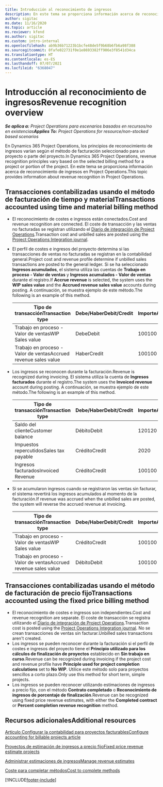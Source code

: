 ```yaml
---
title: Introducción al reconocimiento de ingresos
description: En este tema se proporciona información acerca de reconocimiento de ingresos en Project Operations.
author: sigitac
ms.date: 11/16/2020
ms.topic: article
ms.reviewer: kfend
ms.author: sigitac
ms.custom: intro-internal
ms.openlocfilehash: ab9b36b71223b1bcfe48de5f9b68b6fb6a98f388
ms.sourcegitcommit: 0fafe022731f0e1e8693382ff906e3f8541d34ca
ms.translationtype: HT
ms.contentlocale: es-ES
ms.lasthandoff: 07/07/2021
ms.locfileid: "6368047"
---
```

# <a name="revenue-recognition-overview"></a><span data-ttu-id="9feca-103">Introducción al reconocimiento de ingresos</span><span class="sxs-lookup"><span data-stu-id="9feca-103">Revenue recognition overview</span></span>

<span data-ttu-id="9feca-104">_**Se aplica a:** Project Operations para escenarios basados en recursos/no en existencias_</span><span class="sxs-lookup"><span data-stu-id="9feca-104">_**Applies To:** Project Operations for resource/non-stocked based scenarios_</span></span>

<span data-ttu-id="9feca-105">En Dynamics 365 Project Operations, los principios de reconocimiento de ingresos varían según el método de facturación seleccionado para un proyecto o parte del proyecto.</span><span class="sxs-lookup"><span data-stu-id="9feca-105">In Dynamics 365 Project Operations, revenue recognition principles vary based on the selected billing method for a project or portion of the project.</span></span> <span data-ttu-id="9feca-106">En este tema se proporciona información acerca de reconocimiento de ingresos en Project Operations.</span><span class="sxs-lookup"><span data-stu-id="9feca-106">This topic provides information about revenue recognition in Project Operations.</span></span>

## <a name="transactions-accounted-using-time-and-material-billing-method"></a><span data-ttu-id="9feca-107">Transacciones contabilizadas usando el método de facturación de tiempo y material</span><span class="sxs-lookup"><span data-stu-id="9feca-107">Transactions accounted using time and material billing method</span></span>

- <span data-ttu-id="9feca-108">El reconocimiento de costes e ingresos están conectados.</span><span class="sxs-lookup"><span data-stu-id="9feca-108">Cost and revenue recognition are connected.</span></span> <span data-ttu-id="9feca-109">El coste de transacción y las ventas no facturadas se registran utilizando el [Diario de integración de Project Operations](../project-accounting/project-operations-integration-journal.md).</span><span class="sxs-lookup"><span data-stu-id="9feca-109">Transaction cost and unbilled sales are posted using the [Project Operations Integration journal](../project-accounting/project-operations-integration-journal.md).</span></span>
- <span data-ttu-id="9feca-110">El perfil de costes e ingresos del proyecto determina si las transacciones de ventas no facturadas se registran en la contabilidad general.</span><span class="sxs-lookup"><span data-stu-id="9feca-110">Project cost and revenue profile determine if unbilled sales transactions are posted to the general ledger.</span></span> <span data-ttu-id="9feca-111">Si se ha seleccionado **Ingresos acumulados**, el sistema utiliza las cuentas de **Trabajo en proceso - Valor de ventas** y **Ingresos acumulados - Valor de ventas** durante el registro.</span><span class="sxs-lookup"><span data-stu-id="9feca-111">If **Accrue revenue** is selected, the system uses the **WIP sales value** and the **Accrued revenue sales value** accounts during posting.</span></span> <span data-ttu-id="9feca-112">A continuación, se muestra ejemplo de este método.</span><span class="sxs-lookup"><span data-stu-id="9feca-112">The following is an example of this method.</span></span>  

  | <span data-ttu-id="9feca-113">Tipo de transacción</span><span class="sxs-lookup"><span data-stu-id="9feca-113">Transaction type</span></span> | <span data-ttu-id="9feca-114">Debe/Haber</span><span class="sxs-lookup"><span data-stu-id="9feca-114">Debit/Credit</span></span> | <span data-ttu-id="9feca-115">Importe</span><span class="sxs-lookup"><span data-stu-id="9feca-115">Amount</span></span> |
  | --- | --- | --- |
  | <span data-ttu-id="9feca-116">Trabajo en proceso - Valor de ventas</span><span class="sxs-lookup"><span data-stu-id="9feca-116">WIP Sales value</span></span> | <span data-ttu-id="9feca-117">Debe</span><span class="sxs-lookup"><span data-stu-id="9feca-117">Debit</span></span> | <span data-ttu-id="9feca-118">100</span><span class="sxs-lookup"><span data-stu-id="9feca-118">100</span></span> |
  | <span data-ttu-id="9feca-119">Trabajo en proceso - Valor de ventas</span><span class="sxs-lookup"><span data-stu-id="9feca-119">Accrued revenue sales value</span></span> | <span data-ttu-id="9feca-120">Haber</span><span class="sxs-lookup"><span data-stu-id="9feca-120">Credit</span></span> | <span data-ttu-id="9feca-121">100</span><span class="sxs-lookup"><span data-stu-id="9feca-121">100</span></span> |

- <span data-ttu-id="9feca-122">Los ingresos se reconocen durante la facturación.</span><span class="sxs-lookup"><span data-stu-id="9feca-122">Revenue is recognized during invoicing.</span></span> <span data-ttu-id="9feca-123">El sistema utiliza la cuenta de **Ingresos facturados** durante el registro.</span><span class="sxs-lookup"><span data-stu-id="9feca-123">The system uses the **Invoiced revenue** account during posting.</span></span> <span data-ttu-id="9feca-124">A continuación, se muestra ejemplo de este método.</span><span class="sxs-lookup"><span data-stu-id="9feca-124">The following is an example of this method.</span></span>  

  | <span data-ttu-id="9feca-125">Tipo de transacción</span><span class="sxs-lookup"><span data-stu-id="9feca-125">Transaction type</span></span> | <span data-ttu-id="9feca-126">Debe/Haber</span><span class="sxs-lookup"><span data-stu-id="9feca-126">Debit/Credit</span></span> | <span data-ttu-id="9feca-127">Importe</span><span class="sxs-lookup"><span data-stu-id="9feca-127">Amount</span></span> |
  | --- | --- | --- |
  | <span data-ttu-id="9feca-128">Saldo del cliente</span><span class="sxs-lookup"><span data-stu-id="9feca-128">Customer balance</span></span> | <span data-ttu-id="9feca-129">Débito</span><span class="sxs-lookup"><span data-stu-id="9feca-129">Debit</span></span> | <span data-ttu-id="9feca-130">120</span><span class="sxs-lookup"><span data-stu-id="9feca-130">120</span></span> |
  | <span data-ttu-id="9feca-131">Impuestos repercutidos</span><span class="sxs-lookup"><span data-stu-id="9feca-131">Sales tax payable</span></span> | <span data-ttu-id="9feca-132">Crédito</span><span class="sxs-lookup"><span data-stu-id="9feca-132">Credit</span></span> | <span data-ttu-id="9feca-133">20</span><span class="sxs-lookup"><span data-stu-id="9feca-133">20</span></span> |
  | <span data-ttu-id="9feca-134">Ingresos facturados</span><span class="sxs-lookup"><span data-stu-id="9feca-134">Invoiced Revenue</span></span> | <span data-ttu-id="9feca-135">Crédito</span><span class="sxs-lookup"><span data-stu-id="9feca-135">Credit</span></span> | <span data-ttu-id="9feca-136">100</span><span class="sxs-lookup"><span data-stu-id="9feca-136">100</span></span> |

- <span data-ttu-id="9feca-137">Si se acumularon ingresos cuando se registraron las ventas sin facturar, el sistema revertirá los ingresos acumulados al momento de la facturación.</span><span class="sxs-lookup"><span data-stu-id="9feca-137">If revenue was accrued when the unbilled sales are posted, the system will reverse the accrued revenue at invoicing.</span></span>

  | <span data-ttu-id="9feca-138">Tipo de transacción</span><span class="sxs-lookup"><span data-stu-id="9feca-138">Transaction type</span></span> | <span data-ttu-id="9feca-139">Debe/Haber</span><span class="sxs-lookup"><span data-stu-id="9feca-139">Debit/Credit</span></span> | <span data-ttu-id="9feca-140">Importe</span><span class="sxs-lookup"><span data-stu-id="9feca-140">Amount</span></span> |
  | --- | --- | --- |
  | <span data-ttu-id="9feca-141">Trabajo en proceso - Valor de ventas</span><span class="sxs-lookup"><span data-stu-id="9feca-141">WIP Sales value</span></span> | <span data-ttu-id="9feca-142">Crédito</span><span class="sxs-lookup"><span data-stu-id="9feca-142">Credit</span></span> | <span data-ttu-id="9feca-143">100</span><span class="sxs-lookup"><span data-stu-id="9feca-143">100</span></span> |
  | <span data-ttu-id="9feca-144">Trabajo en proceso - Valor de ventas</span><span class="sxs-lookup"><span data-stu-id="9feca-144">Accrued revenue sales value</span></span> | <span data-ttu-id="9feca-145">Débito</span><span class="sxs-lookup"><span data-stu-id="9feca-145">Debit</span></span> | <span data-ttu-id="9feca-146">100</span><span class="sxs-lookup"><span data-stu-id="9feca-146">100</span></span> |

## <a name="transactions-accounted-using-the-fixed-price-billing-method"></a><span data-ttu-id="9feca-147">Transacciones contabilizadas usando el método de facturación de precio fijo</span><span class="sxs-lookup"><span data-stu-id="9feca-147">Transactions accounted using the fixed price billing method</span></span>

- <span data-ttu-id="9feca-148">El reconocimiento de costes e ingresos son independientes.</span><span class="sxs-lookup"><span data-stu-id="9feca-148">Cost and revenue recognition are separate.</span></span> <span data-ttu-id="9feca-149">El coste de transacción se registra utilizando el [Diario de integración de Project Operations](../project-accounting/project-operations-integration-journal.md).</span><span class="sxs-lookup"><span data-stu-id="9feca-149">Transaction cost is posted using the [Project Operations Integration journal](../project-accounting/project-operations-integration-journal.md).</span></span> <span data-ttu-id="9feca-150">No se crean transacciones de ventas sin facturar.</span><span class="sxs-lookup"><span data-stu-id="9feca-150">Unbilled sales transactions aren't created.</span></span>
- <span data-ttu-id="9feca-151">Los ingresos se pueden reconocer durante la facturación si el perfil de costes e ingresos del proyecto tiene el **Principio utilizado para los cálculos de finalización de proyectos** establecido en **Sin trabajo en curso**.</span><span class="sxs-lookup"><span data-stu-id="9feca-151">Revenue can be recognized during invoicing if the project cost and revenue profile have **Principle used for project completion calculations** set to **No WIP**.</span></span> <span data-ttu-id="9feca-152">Utilice este método solo para proyectos sencillos a corto plazo.</span><span class="sxs-lookup"><span data-stu-id="9feca-152">Only use this method for short term, simple projects.</span></span>
- <span data-ttu-id="9feca-153">Los ingresos se pueden reconocer utilizando estimaciones de ingresos a precio fijo, con el método **Contrato completado** o **Reconocimiento de ingresos de porcentaje de finalización**.</span><span class="sxs-lookup"><span data-stu-id="9feca-153">Revenue can be recognized using fixed price revenue estimates, with either the **Completed contract** or **Percent completion revenue recognition** method.</span></span>

## <a name="additional-resources"></a><span data-ttu-id="9feca-154">Recursos adicionales</span><span class="sxs-lookup"><span data-stu-id="9feca-154">Additional resources</span></span>
[<span data-ttu-id="9feca-155">Artículo Configurar la contabilidad para proyectos facturables</span><span class="sxs-lookup"><span data-stu-id="9feca-155">Configure accounting for billable projects article</span></span>](../project-accounting/configure-accounting-billable-projects.md)

[<span data-ttu-id="9feca-156">Proyectos de estimación de ingresos a precio fijo</span><span class="sxs-lookup"><span data-stu-id="9feca-156">Fixed price revenue estimate projects</span></span>](rev-rec-percentage-completion-method.md)

[<span data-ttu-id="9feca-157">Administrar estimaciones de ingresos</span><span class="sxs-lookup"><span data-stu-id="9feca-157">Manage revenue estimates</span></span>](rev-rec-completed-contract-method.md)

[<span data-ttu-id="9feca-158">Coste para completar métodos</span><span class="sxs-lookup"><span data-stu-id="9feca-158">Cost to complete methods</span></span>](cost-complete-methods.md)


[!INCLUDE[footer-include](../includes/footer-banner.md)]